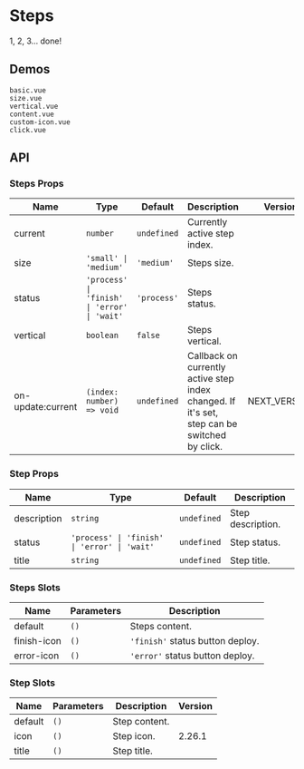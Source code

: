 # Steps

<!--single-column-->

1, 2, 3... done!

## Demos

```demo
basic.vue
size.vue
vertical.vue
content.vue
custom-icon.vue
click.vue
```

## API

### Steps Props

| Name | Type | Default | Description | Version |
| --- | --- | --- | --- | --- |
| current | `number` | `undefined` | Currently active step index. |  |
| size | `'small' \| 'medium'` | `'medium'` | Steps size. |  |
| status | `'process' \| 'finish' \| 'error' \| 'wait'` | `'process'` | Steps status. |  |
| vertical | `boolean` | `false` | Steps vertical. |  |
| on-update:current | `(index: number) => void` | `undefined` | Callback on currently active step index changed. If it's set, step can be switched by click. | NEXT_VERSION |

### Step Props

| Name | Type | Default | Description |
| --- | --- | --- | --- |
| description | `string` | `undefined` | Step description. |
| status | `'process' \| 'finish' \| 'error' \| 'wait'` | `undefined` | Step status. |
| title | `string` | `undefined` | Step title. |

### Steps Slots

| Name        | Parameters | Description                      |
| ----------- | ---------- | -------------------------------- |
| default     | `()`       | Steps content.                   |
| finish-icon | `()`       | `'finish'` status button deploy. |
| error-icon  | `()`       | `'error'` status button deploy.  |

### Step Slots

| Name    | Parameters | Description   | Version |
| ------- | ---------- | ------------- | ------- |
| default | `()`       | Step content. |         |
| icon    | `()`       | Step icon.    | 2.26.1  |
| title   | `()`       | Step title.   |         |
